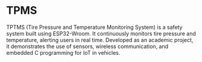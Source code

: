 # TPMS
TPTMS (Tire Pressure and Temperature Monitoring System) is a safety system built using ESP32-Wroom. It continuously monitors tire pressure and temperature, alerting users in real time. Developed as an academic project, it demonstrates the use of sensors, wireless communication, and embedded C programming for IoT in vehicles.
